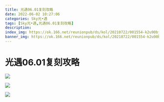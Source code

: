 ```yaml
---
title: 光遇06.01复刻攻略
date: 2022-06-02 10:27:06
categories: Sky光•遇
tags: [Sky光•遇,光遇06.01复刻攻略]
description: 
index_img: https://ok.166.net/reunionpub/ds/kol/20210722/001554-k2u90bj7ay.png?imageView&thumbnail=600x0&type=jpg
banner_img: https://ok.166.net/reunionpub/ds/kol/20210722/001554-k2u90bj7ay.png?imageView&thumbnail=600x0&type=jpg
---
```

# 光遇06.01复刻攻略
![](https://ok.166.net/reunionpub/ds/kol/20220601/161336-anhv4dlps6.png)

![](https://ok.166.net/reunionpub/ds/kol/20210826/121509-v67pm09ohn.jpeg)

![](https://ok.166.net/reunionpub/ds/kol/20210826/121517-yen0b3izs2.jpeg)

